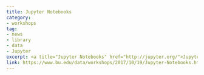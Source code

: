 ```yaml
---
title: Jupyter Notebooks
category:
- workshops
tag: 
- news
- library
- data
- Jupyter 
excerpt: <a title="Jupyter Notebooks" href="http://jupyter.org/">Jupyter Notebooks</a> are probably <a title="one of the coolest things" href="https://github.com/jupyter/jupyter/wiki/A-gallery-of-interesting-Jupyter-Notebooks#data-driven-journalism">one of the coolest things</a> ever developed - if you're interested in research, coding, and sharing your work. With Jupyter Notebooks you can write code (both simple and complex), document as well as distribute your work, and post it online. In this lesson you'll learn&colon;<br><br>+ Jupyter Notebook's features<br>+ How to launch a new notebook<br>+ How to execute code and write documentation<br>+ How to share your work with others<br><br><strong>Please arrive with Jupyter already installed!</strong> Installation guides and "office hours" for assistance will be provided after registration.<br><br>Join us in Mugar Library's Estin Room (room 302) at 12:30. Space is limited. Attendees will need to bring their own laptop in order to fully participate.<br><br> Date&colon; Oct. 19, 2017 <br> Location&colon; Mugar Library Estin Room (302) <br>Time&colon; 12:30-1:30<br><br> <a class="btn-lg btn-success" role="button" href="https://forms.office.com/Pages/ResponsePage.aspx?id=zDJ91SHBj0iwe9_nBWgMcZ065r6Cdk5BvRcFWPtpp_ZUNEVFVjdEMzBTM1ZMUzdRV1JUN0JMVUNVWi4u">Register</a>
link: https://www.bu.edu/data/workshops/2017/10/19/Jupyter-Notebooks.html
---
```

